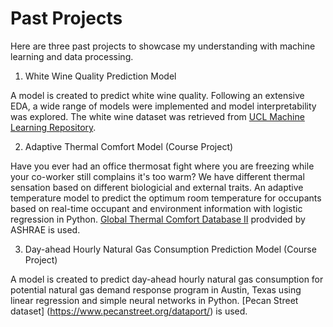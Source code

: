 # Past Projects 

Here are three past projects to showcase my understanding with machine learning and data processing. 

1. White Wine Quality Prediction Model 

A model is created to predict white wine quality. Following an extensive EDA, a wide range of models were implemented and model interpretability was explored. The white wine dataset was retrieved from [UCL Machine Learning Repository](https://archive.ics.uci.edu/ml/datasets/wine+quality). 

2. Adaptive Thermal Comfort Model (Course Project)

Have you ever had an office thermosat fight where you are freezing while your co-worker still complains it's too warm? We have different thermal sensation based on different biologicial and external traits. An adaptive temperature model to predict the optimum room temperature for occupants based on real-time occupant and environment information with logistic regression in Python. [Global Thermal Comfort Database II](http://www.comfortdatabase.com) prodvided by ASHRAE is used. 

3. Day-ahead Hourly Natural Gas Consumption Prediction Model (Course Project)

A model is created to predict day-ahead hourly natural gas consumption for potential natural gas demand response program in Austin, Texas using linear regression and simple neural networks in Python. [Pecan Street dataset] (https://www.pecanstreet.org/dataport/) is used. 



